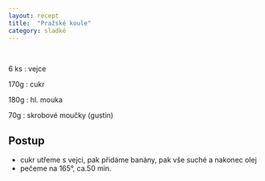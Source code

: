 ```yaml
---
layout: recept
title:  "Pražské koule"
category: sladké
---
```


<br>

<div class="ingredience" markdown="1">

6 ks
: vejce

170g
: cukr

180g
: hl. mouka

70g
: skrobové moučky (gustin)

</div>

## Postup

<div class="postup" markdown="1">  

- cukr utřeme s vejci, pak přidáme banány, pak vše suché a nakonec olej
- pečeme na 165°, ca.50 min.
     
</div>
